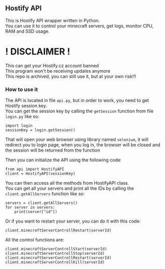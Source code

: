 ## Hostify API
This is Hostify API wrapper written in Python.  
You can use it to control your minecraft servers, get logs, monitor CPU, RAM and SSD usage.  

# ! DISCLAIMER !  
This can get your Hostify.cz account banned  
This program won't be receiving updates anymore  
This repo is archived, you can still use it, but at your own risk!!!   

### How to use it
The API is located in file ```api.py```, but in order to work, you need to get Hostify session key.  
You can get the session key by calling the ```getSession``` function from file ```login.py``` like so:
````
import login
sessionKey = login.getSession()
````
That will open your web browser using library named ```selenium```, it will redirect you to login page, when you log in, the browser will be closed and the session will be returned from the function

Then you can initialize the API using the following code:
````
from api import HostifyAPI
client = HostifyAPI(sessionKey)
````
You can then access all the methods from HostifyAPI class.  
You can get all your servers and print all the IDs by calling the ```client.getAllServers``` function like so:
````
servers = client.getAllServers()
for server in servers:
    print(server["id"])
````
Or if you want to restart your server, you can do it with this code:
````
client.minecraftServerControllRestart(serverId)
````
All the control functions are:
````
client.minecraftServerControllStart(serverId)
client.minecraftServerControllStop(serverId)
client.minecraftServerControllRestart(serverId)
client.minecraftServerControllKill(serverId)
````
